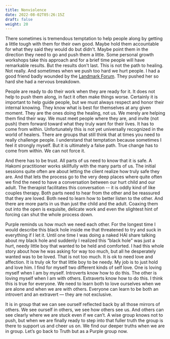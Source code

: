 ```yaml
---
title: Nonviolence
date: 2022-08-02T05:26:15Z
draft: false
weight: 20
---
```


There sometimes is tremendous temptation to help people along by getting a little tough with them for their own good. Maybe hold them accountable for what they said they would do but didn't. Maybe point them in the direction they need to go and push them a little. Some personal growth workshops take this approach and for a brief time people will have remarkable results. But the results don't last. This is not the path to healing. Not really. And sometimes when we push too hard we hurt people. I had a good friend badly wounded by the [Landmark Forum][1]. They pushed her so hard she had a nervous breakdown.

People are ready to do their work when they are ready for it. It does not help to push them along, in fact it often make things worse. Certainly it is important to help guide people, but we must always respect and honor their internal knowing. They know what is best for themselves at any given moment. They are the ones doing the healing, not us. We merely are helping them find their way.  We must meet people where they are, and invite (not push) them forward toward what they truly want for their lives. It has to come from within. Unfortunately this is not yet universally recognized in the world of healers. There are groups that still think that at times you need to really challenge people. I understand that temptation because sometimes I feel it strongly myself. But it is ultimately a false path. True change has to come from within. We can not force it.

And there has to be trust. All parts of us need to know that it is safe. A Hakomi practitioner works skillfully with the many parts of us. The initial sessions quite often are about letting the client realize how truly safe they are. And that lets the process go to the very deep places where quite often we find the need to have a conversation between our hurt child and our adult. The therapist facilitates this conversation -- it is oddly kind of like couples therapy. Both parts need to hear from the other and be reassured that they are loved. Both need to learn how to better listen to the other. And there are more parts in us than just the child and the adult. Coaxing them out into the open is exquisite, delicate work and even the slightest hint of forcing can shut the whole process down.

Purple reminds us how much we need each other. For the longest time I would describe this black hole inside me that threatened to try and suck in everything if I let it.  Until one time I was doing a naked HAI share talking about my black hole and suddenly I realized this “black hole” was just a hurt, needy little boy that wanted to be held and comforted. I had this whole story about how he was asking for way too much, but all he desperately wanted was to be loved. That is not too much. It is ok to need love and affection. It is truly ok for that little boy to be needy. My job is to just hold and love him. I find for myself two different kinds of self love. One is loving myself when I am by myself. Introverts know how to do this. The other is loving myself when I am with others. Extraverts know how to do this. I think this is true for everyone. We need to learn both to love ourselves when we are alone and when we are with others. Everyone can learn to be both an introvert and an extravert — they are not exclusive.

It is in group that we can see ourself reflected back by all those mirrors of others. We see ourself in others, we see how others see us.  And others can see clearly where we are stuck even if we can’t. A wise group knows not to push, but when we are finally ready to step into that fuller truth the group is there to support us and cheer us on. We find our deeper truths when we are in group. Let’s go back to Truth but as a Purple group now.


[1]:	https://www.landmarkworldwide.com/